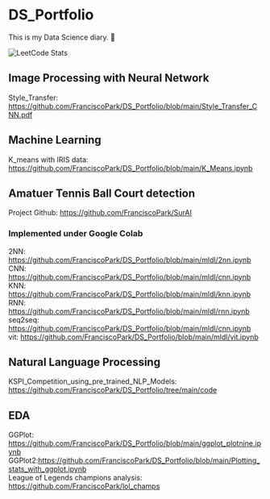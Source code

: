 # DS_Portfolio
This is my Data Science diary. 📔 

![LeetCode Stats](https://leetcard.jacoblin.cool/FranciscoPark?theme=dark&font=Cairo&ext=heatmap)
## Image Processing with Neural Network
Style_Transfer: https://github.com/FranciscoPark/DS_Portfolio/blob/main/Style_Transfer_CNN.pdf
## Machine Learning
K_means with IRIS data: https://github.com/FranciscoPark/DS_Portfolio/blob/main/K_Means.ipynb

## Amatuer Tennis Ball Court detection 
Project Github: https://github.com/FranciscoPark/SurAI
### Implemented under Google Colab

2NN: https://github.com/FranciscoPark/DS_Portfolio/blob/main/mldl/2nn.ipynb<br />
CNN: https://github.com/FranciscoPark/DS_Portfolio/blob/main/mldl/cnn.ipynb<br />
KNN: https://github.com/FranciscoPark/DS_Portfolio/blob/main/mldl/knn.ipynb<br />
RNN: https://github.com/FranciscoPark/DS_Portfolio/blob/main/mldl/rnn.ipynb<br />
seq2seq: https://github.com/FranciscoPark/DS_Portfolio/blob/main/mldl/cnn.ipynb<br />
vit: https://github.com/FranciscoPark/DS_Portfolio/blob/main/mldl/vit.ipynb<br />

## Natural Language Processing
KSPI_Competition_using_pre_trained_NLP_Models: https://github.com/FranciscoPark/DS_Portfolio/tree/main/code

## EDA
GGPlot: https://github.com/FranciscoPark/DS_Portfolio/blob/main/ggplot_plotnine.ipynb<br />
GGPlot2:https://github.com/FranciscoPark/DS_Portfolio/blob/main/Plotting_stats_with_ggplot.ipynb<br />
League of Legends champions analysis: https://github.com/FranciscoPark/lol_champs<br />
